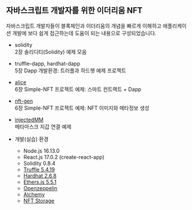 ## 자바스크립트 개발자를 위한 이더리움 NFT

자바스크립트 개발자들이 블록체인과 이더리움의 개념을 빠르게 이해하고 애플리케이션 개발에 보다 쉽게 접근하는데 
도움이 되는 내용으로 구성되었습니다.

* solidity  
  2장 솔리디티(Solidity) 예제 모음

* truffle-dapp, hardhat-dapp  
  5장 Dapp 개발환경: 트러플과 하드햇 예제 프로젝트

* [alice](https://github.com/boyd-dev/alice-NFT/tree/main/alice)  
  6장 Simple-NFT 프로젝트 예제: 스마트 컨트랙트 + Dapp

* [nft-gen](https://github.com/boyd-dev/alice-NFT/tree/main/nft-gen)  
  6장 Simple-NFT 프로젝트 예제: NFT 이미지와 메타정보 생성

* [injectedMM](https://github.com/boyd-dev/alice-NFT/tree/main/injectedMM)  
  메타마스크 지갑 연결 예제

* 개발(실습) 환경

  - Node.js 16.13.0
  - React.js 17.0.2 (create-react-app)
  - Solidity 0.8.4
  - [Truffle 5.4.19](https://www.trufflesuite.com/)
  - [Hardhat 2.6.8](https://hardhat.org/)
  - [Ethers.js 5.5.1](https://docs.ethers.io/v5/)
  - [Openzeppelin](https://docs.openzeppelin.com/openzeppelin/)
  - [Alchemy](https://www.alchemy.com/)
  - [NFT Storage](https://nft.storage/)
